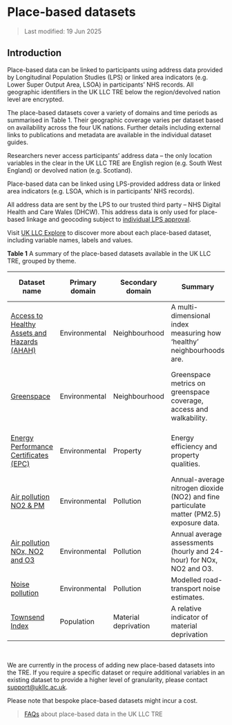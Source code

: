 # Place-based datasets

> Last modified: 19 Jun 2025

## Introduction 

Place-based data can be linked to participants using address data provided by Longitudinal Population Studies (LPS) or linked area indicators (e.g. Lower Super Output Area, LSOA) in participants’ NHS records. All geographic identifiers in the UK LLC TRE below the region/devolved nation level are encrypted. 

The place-based datasets cover a variety of domains and time periods as summarised in Table 1. Their geographic coverage varies per dataset based on availability across the four UK nations. Further details including external links to publications and metadata are available in the individual dataset guides. 

Researchers never access participants’ address data – the only location variables in the clear in the UK LLC TRE are English region (e.g. South West England) or devolved nation (e.g. Scotland). 

Place-based data can be linked using LPS-provided address data or linked area indicators (e.g. LSOA, which is in participants’ NHS records). 

All address data are sent by the LPS to our trusted third party – NHS Digital Health and Care Wales (DHCW). This address data is only used for place-based linkage and geocoding subject to [individual LPS approval](https://guidebook.ukllc.ac.uk/docs/lps/linkages/lps_linkages).  

Visit [UK LLC Explore](https://explore.ukllc.ac.uk/) to discover more about each place-based dataset, including variable names, labels and values.

**Table 1** A summary of the place-based datasets available in the UK LLC TRE, grouped by theme. 

| Dataset name | Primary domain | Secondary domain | Summary | Coverage | Smallest data resolution | Data available in TRE | Owner |
|--------------|----------------|------------------|---------|----------|---------------------------|------------------------|--------|
| [Access to Healthy Assets and Hazards (AHAH)](https://doi.org/10.1016/j.healthplace.2018.08.019) | Environmental | Neighbourhood | A multi-dimensional index measuring how ‘healthy’ neighbourhoods are. | England, Scotland, Wales | Lower Super Output Area/Data Zone | 2022 | [Geographic Data Service](https://data.geods.ac.uk/) |
| [Greenspace](https://le.ac.uk/cehs/research/longitudinal-linkage-collaboration) | Environmental | Neighbourhood | Greenspace metrics on greenspace coverage, access and walkability. | England, Scotland, Wales, Northern Ireland (selected variables) | Address | 2018 | University of Leicester |
| [Energy Performance Certificates (EPC)](https://epc.opendatacommunities.org/) | Environmental | Property | Energy efficiency and property qualities. | England, Wales | Address | 2008–2024 | Department for Levelling Up, Housing & Communities |
| [Air pollution NO2 & PM](https://doi.org/10.1016/j.apr.2022.101506) | Environmental | Pollution | Annual-average nitrogen dioxide (NO2) and fine particulate matter (PM2.5) exposure data. | England, Scotland, Wales | Address | 2010–2019 | University of Leicester |
| [Air pollution NOx, NO2 and O3](https://doi.org/10.1016/j.envint.2025.109304) | Environmental | Pollution | Annual average assessments (hourly and 24-hour) for NOx, NO2 and O3. | England, Wales | Address | 2018–2020 | University of Leicester |
| [Noise pollution](https://doi.org/10.1016/j.envsoft.2014.12.022) | Environmental | Pollution | Modelled road-transport noise estimates. | England, Wales | Address | 2013 | University of Leicester |
| [Townsend Index](https://doi.org/10.6084/m9.figshare.27073906) | Population | Material deprivation | A relative indicator of material deprivation | England and Wales | Lower Super Output Area | 2021 | University of Leicester |



<br>

We are currently in the process of adding new place-based datasets into the TRE. If you require a specific dataset or require additional variables in an existing dataset to provide a higher level of granularity, please contact support@ukllc.ac.uk. 

Please note that bespoke place-based datasets might incur a cost.

> [FAQs](https://guidebook.ukllc.ac.uk/docs/faq/pages/faq_geo) about place-based data in the UK LLC TRE 